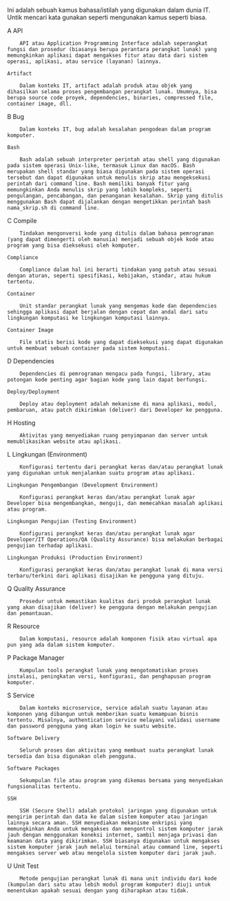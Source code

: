 
Ini adalah sebuah kamus bahasa/istilah yang digunakan dalam dunia IT.
Untik mencari kata gunakan seperti mengunakan kamus seperti biasa.


A
	API

		API atau Application Programming Interface adalah seperangkat fungsi dan prosedur (biasanya berupa perantara perangkat lunak) yang memungkinkan aplikasi dapat mengakses fitur atau data dari sistem operasi, aplikasi, atau service (layanan) lainnya. 

	Artifact

		Dalam konteks IT, artifact adalah produk atau objek yang dihasilkan selama proses pengembangan perangkat lunak. Umumnya, bisa berupa source code proyek, dependencies, binaries, compressed file, container image, dll. 



B
	Bug

		Dalam konteks IT, bug adalah kesalahan pengodean dalam program komputer.
		
	Bash
	
		Bash adalah sebuah interpreter perintah atau shell yang digunakan pada sistem operasi Unix-like, termasuk Linux dan macOS. Bash merupakan shell standar yang biasa digunakan pada sistem operasi tersebut dan dapat digunakan untuk menulis skrip atau mengeksekusi perintah dari command line. Bash memiliki banyak fitur yang memungkinkan Anda menulis skrip yang lebih kompleks, seperti pengulangan, pencabangan, dan penanganan kesalahan. Skrip yang ditulis menggunakan Bash dapat dijalankan dengan mengetikkan perintah bash nama_skrip.sh di command line.



C
	Compile

		Tindakan mengonversi kode yang ditulis dalam bahasa pemrograman (yang dapat dimengerti oleh manusia) menjadi sebuah objek kode atau program yang bisa dieksekusi oleh komputer. 

	Compliance

		Compliance dalam hal ini berarti tindakan yang patuh atau sesuai dengan aturan, seperti spesifikasi, kebijakan, standar, atau hukum tertentu.

	Container

		Unit standar perangkat lunak yang mengemas kode dan dependencies sehingga aplikasi dapat berjalan dengan cepat dan andal dari satu lingkungan komputasi ke lingkungan komputasi lainnya.

	Container Image

		File statis berisi kode yang dapat dieksekusi yang dapat digunakan untuk membuat sebuah container pada sistem komputasi.



D
	Dependencies

		Dependencies di pemrograman mengacu pada fungsi, library, atau potongan kode penting agar bagian kode yang lain dapat berfungsi.

	Deploy/Deployment

		Deploy atau deployment adalah mekanisme di mana aplikasi, modul, pembaruan, atau patch dikirimkan (deliver) dari Developer ke pengguna.



H
	Hosting

		Aktivitas yang menyediakan ruang penyimpanan dan server untuk memublikasikan website atau aplikasi.



L
	Lingkungan (Environment)

		Konfigurasi tertentu dari perangkat keras dan/atau perangkat lunak yang digunakan untuk menjalankan suatu program atau aplikasi.

	Lingkungan Pengembangan (Development Environment)

		Konfigurasi perangkat keras dan/atau perangkat lunak agar Developer bisa mengembangkan, menguji, dan memecahkan masalah aplikasi atau program.

	Lingkungan Pengujian (Testing Environment)

		Konfigurasi perangkat keras dan/atau perangkat lunak agar Developer/IT Operations/QA (Quality Assurance) bisa melakukan berbagai pengujian terhadap aplikasi.

	Lingkungan Produksi (Production Environment)

		Konfigurasi perangkat keras dan/atau perangkat lunak di mana versi terbaru/terkini dari aplikasi disajikan ke pengguna yang dituju.



Q
	Quality Assurance

		Prosedur untuk memastikan kualitas dari produk perangkat lunak yang akan disajikan (deliver) ke pengguna dengan melakukan pengujian dan pemantauan.



R
	Resource

		Dalam komputasi, resource adalah komponen fisik atau virtual apa pun yang ada dalam sistem komputer.



P
	Package Manager

		Kumpulan tools perangkat lunak yang mengotomatiskan proses instalasi, peningkatan versi, konfigurasi, dan penghapusan program komputer. 



S
	Service

		Dalam konteks microservice, service adalah suatu layanan atau komponen yang dibangun untuk memberikan suatu kemampuan bisnis tertentu. Misalnya, authentication service melayani validasi username dan password pengguna yang akan login ke suatu website.

	Software Delivery

		Seluruh proses dan aktivitas yang membuat suatu perangkat lunak tersedia dan bisa digunakan oleh pengguna.

	Software Packages

		Sekumpulan file atau program yang dikemas bersama yang menyediakan fungsionalitas tertentu.
		
	SSH
	
		SSH (Secure Shell) adalah protokol jaringan yang digunakan untuk mengirim perintah dan data ke dalam sistem komputer atau jaringan lainnya secara aman. SSH menyediakan mekanisme enkripsi yang memungkinkan Anda untuk mengakses dan mengontrol sistem komputer jarak jauh dengan menggunakan koneksi internet, sambil menjaga privasi dan keamanan data yang dikirimkan. SSH biasanya digunakan untuk mengakses sistem komputer jarak jauh melalui terminal atau command line, seperti mengakses server web atau mengelola sistem komputer dari jarak jauh.



U
	Unit Test

		Metode pengujian perangkat lunak di mana unit individu dari kode (kumpulan dari satu atau lebih modul program komputer) diuji untuk menentukan apakah sesuai dengan yang diharapkan atau tidak.